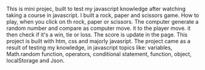 This is mini projec, built to test my javascript knowledge after watching taking a course in javascript. 
I built a rock, paper and scissors game. 
How to play, when you click on th rock, paper or scissors.
The computer generate a random number and compare as computer move. it to the player move.
it then check if it's a win, tie or loss.
The score is update in the page.
This project is built with htm, css and majorly javasript.
The project came as a result of testing my knowledge, in javascript topics like:
variables, Math.random function, operators, conditional statement, function, object, localStorage and Json.
